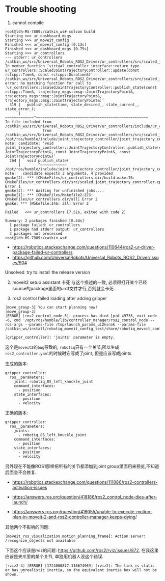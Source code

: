 # Trouble shooting

1. cannot compile
```bash{.line-numbers}
root@ldh-MS-7B89:/catkin_ws# colcon build
Starting >>> ur_dashboard_msgs
Starting >>> ur_moveit_config
Finished <<< ur_moveit_config [0.13s]                                                                   
Finished <<< ur_dashboard_msgs [0.75s]                     
Starting >>> ur_controllers
--- stderr: ur_controllers                             
/catkin_ws/src/Universal_Robots_ROS2_Driver/ur_controllers/src/scaled_joint_trajectory_controller.cpp: In member function ‘virtual controller_interface::return_type ur_controllers::ScaledJointTrajectoryController::update(const rclcpp::Time&, const rclcpp::Duration&)’:
/catkin_ws/src/Universal_Robots_ROS2_Driver/ur_controllers/src/scaled_joint_trajectory_controller.cpp:319:16: error: no matching function for call to ‘ur_controllers::ScaledJointTrajectoryController::publish_state(const rclcpp::Time&, trajectory_msgs::msg::JointTrajectoryPoint&, trajectory_msgs::msg::JointTrajectoryPoint&, trajectory_msgs::msg::JointTrajectoryPoint&)’
  319 |   publish_state(time, state_desired_, state_current_, state_error_);
      |   ~~~~~~~~~~~~~^~~~~~~~~~~~~~~~~~~~~~~~~~~~~~~~~~~~~~~~~~~~~~~~~~~~
In file included from /catkin_ws/src/Universal_Robots_ROS2_Driver/ur_controllers/include/ur_controllers/scaled_joint_trajectory_controller.hpp:41,
                 from /catkin_ws/src/Universal_Robots_ROS2_Driver/ur_controllers/src/scaled_joint_trajectory_controller.cpp:41:
/opt/ros/humble/include/joint_trajectory_controller/joint_trajectory_controller/joint_trajectory_controller.hpp:264:8: note: candidate: ‘void joint_trajectory_controller::JointTrajectoryController::publish_state(const JointTrajectoryPoint&, const JointTrajectoryPoint&, const JointTrajectoryPoint&)’
  264 |   void publish_state(
      |        ^~~~~~~~~~~~~
/opt/ros/humble/include/joint_trajectory_controller/joint_trajectory_controller/joint_trajectory_controller.hpp:264:8: note:   candidate expects 3 arguments, 4 provided
gmake[2]: *** [CMakeFiles/ur_controllers.dir/build.make:76: CMakeFiles/ur_controllers.dir/src/scaled_joint_trajectory_controller.cpp.o] Error 1
gmake[2]: *** Waiting for unfinished jobs....
gmake[1]: *** [CMakeFiles/Makefile2:223: CMakeFiles/ur_controllers.dir/all] Error 2
gmake: *** [Makefile:146: all] Error 2
---
Failed   <<< ur_controllers [7.51s, exited with code 2]

Summary: 2 packages finished [8.44s]
  1 package failed: ur_controllers
  1 package had stderr output: ur_controllers
  3 packages not processed
root@ldh-MS-7B89:/catkin_ws# 
```
- https://robotics.stackexchange.com/questions/110644/ros2-ur-driver-package-failed-ur-controllers
- https://github.com/UniversalRobots/Universal_Robots_ROS2_Driver/issues/904

Unsolved: try to install the release version

2. moveit2 setup assistant 卡死
与这个描述的一致, 必须得打开某个已经source的package里面的urdf文件才行,否则就会卡死. 

3. ros2 control failed loading after adding gripper

```bash{.line-numbers}
[move_group-3] You can start planning now!
[move_group-3] 
[ERROR] [ros2_control_node-5]: process has died [pid 49738, exit code -6, cmd '/opt/ros/humble/lib/controller_manager/ros2_control_node --ros-args --params-file /tmp/launch_params_u12ksnak --params-file /catkin_ws/install/robotiq_moveit_config_test/share/robotiq_moveit_config_test/config/ros2_controllers.yaml'].
```

```bash{.line-numbers}
[gripper_controller]: 'joints' parameter is empty.
```

这个是`moveit2`的`bug`导致的, `robotiq`只有一个关节,所以生成`ros2_controller.yaml`的时候时它写成了joint, 但是应该写成joints.

生成的版本:

```yaml{.line-numbers}
gripper_controller:
  ros__parameters:
    joint: robotiq_85_left_knuckle_joint
    command_interfaces:
      - position
    state_interfaces:
      - position
      - velocity
```

正确的版本:
```yaml{.line-numbers}
gripper_controller:
  ros__parameters:
    joints:
      - robotiq_85_left_knuckle_joint
    command_interfaces:
      - position
    state_interfaces:
      - position
      - velocity
```

另外现在不能像ROS1那样把所有的关节都添加到joint group里面用来预览,不知道后面会不会修复.

- https://robotics.stackexchange.com/questions/111086/ros2-controllers-activation-issues

- https://answers.ros.org/question/418186/ros2_control_node-dies-after-launch/
- https://answers.ros.org/question/416055/unable-to-execute-motion-plan-in-moveit-2-and-ros2-controller-manager-keeps-dying/


其他两个不影响的问题:

```
[moveit_ros_visualization.motion_planning_frame]: Action server: /recognize_objects not available
```
下面这个应该是rviz的问题: https://github.com/ros2/rviz/issues/872, 在我这里应该是夹爪里的某个关节, 单独用机器人没这个错误.
```
[rviz2-4] [ERROR] [1724000877.116674969] [rviz2]: The link is static or has unrealistic inertia, so the equivalent inertia box will not be shown.```
